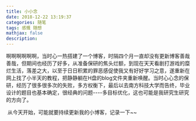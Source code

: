 ```yaml
---
title: 小小念
date: 2018-12-22 13:19:37
categories: 随笔
tags: 感慨 随想
mathjax: false
description:
---
```

​        啊啊啊啊啊啊，当时心一热搭建了一个博客，时隔四个月一直却没有更新博客善哉善哉，但期间也经历了好多，从准备保研的焦头烂额，到现在天天看剧打游戏的糜烂生活，落差之大，以至于日日积累的罪恶感促使我又有好好学习之意，遂重新在网上找了小半天的教程，把静静躺在H盘的blog文件夹重新唤醒。
​        当时心心念的保研，经历了很多很多次的失败，多方权衡下，最后以去南方科技大学而告终，毕业设计的题目也基本确定，很经典的问题----多目标优化，这也可能是我研究生研究的方向了。

​        从今天开始，可能就要持续更新我的小博客，记录一下~~